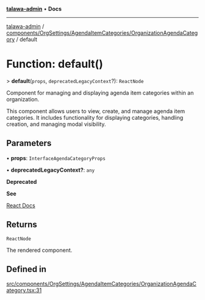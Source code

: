 [**talawa-admin**](../../../../../README.md) • **Docs**

***

[talawa-admin](../../../../../modules.md) / [components/OrgSettings/AgendaItemCategories/OrganizationAgendaCategory](../README.md) / default

# Function: default()

\> **default**(`props`, `deprecatedLegacyContext`?): `ReactNode`

Component for managing and displaying agenda item categories within an organization.

This component allows users to view, create, and manage agenda item categories. It includes functionality for displaying categories, handling creation, and managing modal visibility.

## Parameters

• **props**: `InterfaceAgendaCategoryProps`

• **deprecatedLegacyContext?**: `any`

**Deprecated**

**See**

[React Docs](https://legacy.reactjs.org/docs/legacy-context.html#referencing-context-in-lifecycle-methods)

## Returns

`ReactNode`

The rendered component.

## Defined in

[src/components/OrgSettings/AgendaItemCategories/OrganizationAgendaCategory.tsx:31](https://github.com/PalisadoesFoundation/talawa-admin/blob/d16b95ee179900e8e32a2296f14e948e6caea05b/src/components/OrgSettings/AgendaItemCategories/OrganizationAgendaCategory.tsx#L31)
